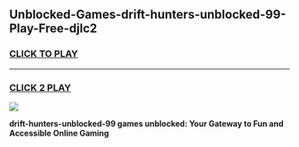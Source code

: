 
## Unblocked-Games-drift-hunters-unblocked-99-Play-Free-djlc2
<h3>
<a href="https://premium76.site?title=drift-hunters-unblocked-99&ref=21A">CLICK TO PLAY</a></h3>
<hr>

<h3>
<a href="https://premium76.site?title=drift-hunters-unblocked-99&ref=21A">CLICK 2 PLAY</a>
  
</h3>

<a href="https://premium76.site?title=drift-hunters-unblocked-99&ref=21A"><img src="https://clearcache.store/games.png"></a>


**drift-hunters-unblocked-99 games unblocked: Your Gateway to Fun and Accessible Online Gaming**
